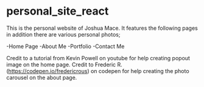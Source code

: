# personal_site_react
This is the personal website of Joshua Mace. It features the following
pages in addition there are various personal photos;

-Home Page
-About Me
-Portfolio
-Contact Me

Credit to a tutorial from Kevin Powell on youtube for help creating popout image on the
home page.
Credit to Frederic R. (https://codepen.io/fredericrous) on codepen for help creating the photo carousel on the about page.